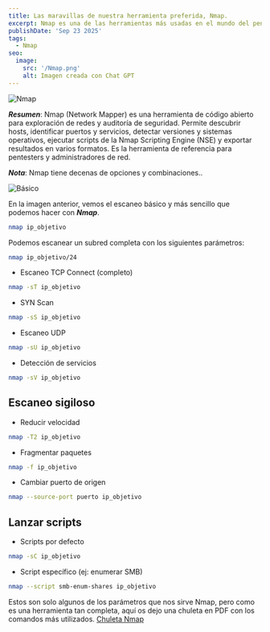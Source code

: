 ```yaml
---
title: Las maravillas de nuestra herramienta preferida, Nmap.
excerpt: Nmap es una de las herramientas más usadas en el mundo del pentesting, por eso dispone de muchísimos parámetros que tenemos que conocer para hacer un buen uso de ella.
publishDate: 'Sep 23 2025'
tags:
  - Nmap
seo:
  image:
    src: '/Nmap.png'
    alt: Imagen creada con Chat GPT
---
```


![Nmap](/Nmap.png)



***Resumen***: Nmap (Network Mapper) es una herramienta de código abierto para exploración de redes y auditoría de seguridad. Permite descubrir hosts, identificar puertos y servicios, detectar versiones y sistemas operativos, ejecutar scripts de la Nmap Scripting Engine (NSE) y exportar resultados en varios formatos. Es la herramienta de referencia para pentesters y administradores de red. 

***Nota***: Nmap tiene decenas de opciones y combinaciones..

![Básico](/basico.png)

En la imagen anterior, vemos el escaneo básico y más sencillo que podemos hacer con ***Nmap***.

```bash
nmap ip_objetivo
```

Podemos escanear un subred completa con los siguientes parámetros:

```bash
nmap ip_objetivo/24
````

* Escaneo TCP Connect (completo)
````bash
nmap -sT ip_objetivo
````

* SYN Scan
```bash
nmap -sS ip_objetivo
````

* Escaneo UDP
```bash
nmap -sU ip_objetivo
````

* Detección de servicios
```bash
nmap -sV ip_objetivo
```

## Escaneo sigiloso

* Reducir velocidad
```bash
nmap -T2 ip_objetivo
```

* Fragmentar paquetes
```bash
nmap -f ip_objetivo
````

* Cambiar puerto de origen
```bash
nmap --source-port puerto ip_objetivo
```

## Lanzar scripts

* Scripts por defecto
```bash
nmap -sC ip_objetivo
````

* Script específico (ej: enumerar SMB)
```bash
nmap --script smb-enum-shares ip_objetivo
````

Estos son solo algunos de los parámetros que nos sirve Nmap, pero como es una herramienta tan completa, aquí os dejo una chuleta en PDF con los comandos más utilizados. 
[Chuleta Nmap](https://drive.google.com/file/d/1m9Vn_F73hjfJ_Xc9-51HafyLIv8evohG/view?usp=share_link)



